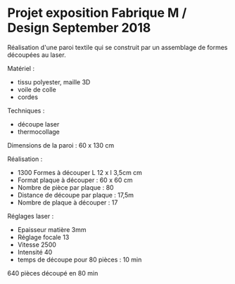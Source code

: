 # Projet exposition Fabrique M / Design September 2018

Réalisation d'une paroi textile qui se construit par un assemblage de formes découpées au laser.

Matériel :

- tissu polyester, maille 3D
- voile de colle
- cordes

Techniques :

- découpe laser
- thermocollage

Dimensions de la paroi : 60 x 130 cm

Réalisation :

- 1300 Formes à découper  L 12 x l 3,5cm cm
- Format plaque à découper : 60 x 60 cm
- Nombre de pièce par plaque : 80 
- Distance de découpe par plaque : 17,5m
- Nombre de plaque à découper : 17

Réglages laser :

- Epaisseur matière 3mm
- Réglage focale 13
- Vitesse 2500
- Intensité 40
- temps de découpe pour 80 pièces : 10 min

640 pièces découpé en 80 min



